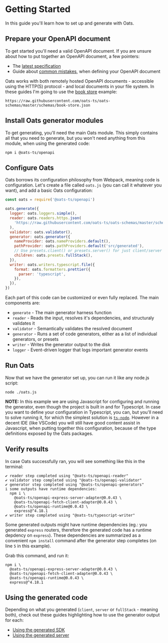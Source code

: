 # Getting Started

In this guide you'll learn how to set up and generate with Oats.

## Prepare your OpenAPI document

To get started you'll need a valid OpenAPI document. If you are unsure about how to put together an OpenAPI document, a few pointers:

- The [latest specification](https://spec.openapis.org/oas/latest.html)
- Guide about [common mistakes](OpenAPI_CommonMistakes), when defining your OpenAPI document

Oats works with both remotely hosted OpenAPI documents - accessible using the HTTP(S) protocol - and local documents in your file system. In these guides I'm going to use the [book store](https://github.com/oats-ts/oats-schemas/blob/master/schemas/book-store.json) example:

```text
https://raw.githubusercontent.com/oats-ts/oats-schemas/master/schemas/book-store.json
```

## Install Oats generator modules

To get generating, you'll need the main Oats module. This simply contains all that you need to generate, but you won't need anything from this module, when using the generated code:

```text
npm i @oats-ts/openapi
```

## Configure Oats

Oats borrows its configuration philosophy from Webpack, meaning code is configuration. Let's create a file called `oats.js` (you can call it whatever you want), and add a basic Oats configuration:

```javascript
const oats = require('@oats-ts/openapi')

oats.generate({
  logger: oats.loggers.simple(),
  reader: oats.readers.https.json(
    'https://raw.githubusercontent.com/oats-ts/oats-schemas/master/schemas/book-store.json',
  ),
  validator: oats.validator(),
  generator: oats.generator({
    nameProvider: oats.nameProviders.default(),
    pathProvider: oats.pathProviders.default('src/generated'),
    // Use presets.client() or presets.server() for just client/server side code
    children: oats.presets.fullStack(),
  }),
  writer: oats.writers.typescript.file({
    format: oats.formatters.prettier({
      parser: 'typescript',
    }),
  }),
})
```

Each part of this code can be customized or even fully replaced. The main components are:

- `generate` - The main generator harness function
- `reader` - Reads the input, resolves it's dependencies, and structuraly validates it
- `validator` - Semantically validates the resolved document
- `generator` - Runs a set of code generators, either as a list of individual generators, or presets
- `writer` - Writes the generator output to the disk
- `logger` - Event-driven logger that logs important generator events

## Run Oats

Now that we have the generator set up, you can run it like any node.js script:

```text
node ./oats.js
```

**NOTE:** In this example we are using Javascript for configuring and running the generator, even though the project is built in and for Typescript. In case you want to define your configuration in Typescript, you can, but you'll need to solve running it, for which the simplest solution is [`ts-node`](https://www.npmjs.com/package/ts-node). However in a decent IDE (like VSCode) you will still have good content assist in Javascript, when putting together this configuration, because of the type definitions exposed by the Oats packages.

## Verify results

In case Oats successfully ran, you will see something like this in the terminal:

```text
✔ reader step completed using "@oats-ts/openapi-reader"
✔ validator step completed using "@oats-ts/openapi-validator"
✔ generator step completed using "@oats-ts/openapi-generators"
i some outputs have runtime dependencies:
  npm i \
    @oats-ts/openapi-express-server-adapter@0.0.43 \
    @oats-ts/openapi-fetch-client-adapter@0.0.43 \
    @oats-ts/openapi-runtime@0.0.43 \
    express@^4.18.1
✔ writer step completed using "@oats-ts/typescript-writer"
```

Some generated outputs might have runtime dependencies (eg.: you generated `express` routers, therefore the generated code has a runtime depdency on `express`). These dependencies are summarized as a convenient `npm install` command after the generator step completes (on line `5` in this example).

Grab this command, and run it:

```text
npm i \
  @oats-ts/openapi-express-server-adapter@0.0.43 \
  @oats-ts/openapi-fetch-client-adapter@0.0.43 \
  @oats-ts/openapi-runtime@0.0.43 \
  express@^4.18.1
```

## Using the generated code

Depending on what you generated (`client`, `server` or `fullStack` - meaning both), check out these guides highlighting how to use the generator output for each:

- [Using the generated SDK](OpenAPI_GeneratedSdk)
- [Using the generated server](OpenAPI_GeneratedServer)
